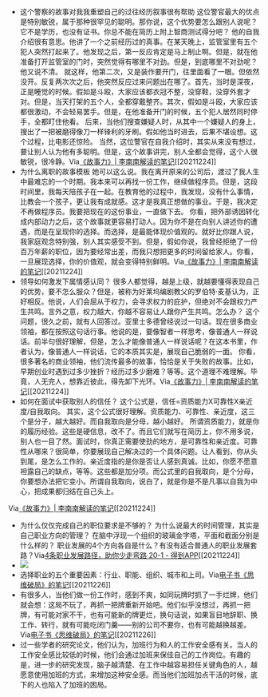 - 这个警察的故事对我我重塑自己的过往经历叙事很有帮助
这位警官最大的优点是特别敏锐，属于那种很罕见的聪明。那你说，这个优势要怎么跟别人说呢？它不是学历，也没有证书。你总不能在简历上附上智商测试得分吧？
他的自我介绍很有意思。他讲了一个之前经历过的真事。在某天晚上，监管室里有五个犯人突然打起来了。他发现之后，第一反应肯定是马上制止啊。但是，就在他准备打开监管室的门时，突然觉得有哪里不对劲。但是，到底哪里不对劲呢？他又说不清。
就这样，他第二次，又是装作要开门，往里面看了一眼。但依然没开。反复两次次之后，他突然反应过来问题出在哪了。首先，当时是深夜，正是睡觉的时候。假如是斗殴，大家应该都衣冠不整，没穿鞋，没穿外套才对。但是，当天打架的五个人，全都穿戴整齐。其次，假如是斗殴，大家应该都很激动，不会轻易罢手。但是，在他准备开门的时候，五个犯人居然同时停手，全都盯住他看。
后来，当他们搜查嫌疑人时，从其中一个嫌疑人的身上，搜出了一把被磨得像刀一样锋利的牙刷。假如他当时进去，后果不堪设想。这个过程，比电影还惊险。
当然，这位警官在自我介绍时，其实从来没有想过，要让别人认为他有多聪明。但是，这个故事讲完，别人全都会觉得，这个人很敏锐，很冷静。Via[《故事力》| 李南南解读的笔记](https://app.yinxiang.com/shard/s63/nl/13797828/21ff3825-4aff-4176-93c8-6de0c163ce70/)[[20211224]] 
- 为什么离职的故事模板
她可以这么说。我在离开原来的公司后，渡过了我人生中最难忘的一个时期。我本来可以再找一份工作，继续做程序员。但是，这段时间里，我每天陪孩子在一起。在教育他的过程中，我发现，没有什么事情，比教会一个孩子，更让我有成就感。这才是我真正想做的事业。于是，我决定不再做程序员。我要把现在的这份事业，一直做下去。
你看，把外部诱因转化成内部动力之后，这个故事就更容易打动人。因为你不是在向别人讲述你的遭遇，而是在呈现你的选择。而选择，是最能体现价值观的。就好比你跟人说，我家庭观念特别强，别人其实感受不到。但是，假如你说，我曾经拒绝了一份百万年薪的职位，因为要经常出差，而我只想把更多的时间留给家人。你看，一旦展现选择，你的价值观，就会变得特别鲜明。Via[《故事力》| 李南南解读的笔记](https://app.yinxiang.com/shard/s63/nl/13797828/21ff3825-4aff-4176-93c8-6de0c163ce70/)[[20211224]] 
- 领导如何激发下属情感认同？
很多人都觉得，越是上级，就越要懂得表现自己的优势，要不怎么服众？但是，被称为好莱坞编剧教父的罗伯特·麦基认为，正好相反。他说，人们会屈从于权力，会寻求权力的庇护，但绝对不会跟权力产生共鸣。言外之意，权力越大，你越不容易让人跟你产生共鸣。怎么办？
这个问题，很久之前，就有人回答过。亚里士多德曾经说过一句话。现在很多商业领袖，都在按照这句话行事。他说的是，要像智者一样思考，像普通人一样说话。前半句很好理解，但是，怎么才能像普通人一样说话呢？在这本书里，作者认为，像普通人一样说话，它的本质其实是，展现自己脆弱的一面。
你看，很多著名的商业领袖，他们流传最多的故事，恰恰是关于失败的故事。比如，早期创业时遇到过多少挫折？经历过多少磨难？等等。这个道理不难理解。毕竟，人无完人，想靠近彼此，得先卸下光环。Via[《故事力》| 李南南解读的笔记](https://app.yinxiang.com/shard/s63/nl/13797828/21ff3825-4aff-4176-93c8-6de0c163ce70/)[[20211224]] 
- 如何在面试中获取别人的信任？
这个公式是，信任=资质能力X可靠性X亲近度/自我取向。
其实，这个公式很好理解。资质能力、可靠性、亲近度，这三个是分子，越大越好。而自我取向是分母，越小越好。
所谓资质能力，就是你的履历经验。这些是硬信息，改不了。而且它们就写在简历上，你不用多说，别人也一目了然。面试时，你真正需要使劲的地方，是可靠性和亲近度。可靠性从哪来？很简单，你要展现自己解决过的一个具体问题。让人看到，你从头到尾，是怎么工作的。亲近度指的是你是否让人感到真诚。比如，你愿不愿意袒露自己的缺点，等等。这些都是加分项。而公式里的自我取向，是个分母，你要想办法把它变小。所谓自我取向，说白了，就是你是不是凡事以自我为中心，把成果都归结在自己头上。
            
 
Via[《故事力》| 李南南解读的笔记](https://app.yinxiang.com/shard/s63/nl/13797828/21ff3825-4aff-4176-93c8-6de0c163ce70/)[[20211224]] 
- 为什么仅仅完成自己的职位要求是不够的？
为什么说最大的时间管理，其实是自己职业方向的管理？ 
在脑中浮现一个组织的玻璃金字塔，平面和截面分别是什么样的？ 
职业发展的4个方向各自是什么？有没有适合普通人的职业发展套路？Via[4条职业发展路径，助你少走弯路 20-1 - 得到APP](https://app.yinxiang.com/shard/s63/nl/13797828/e5cf342b-c389-4a29-96c3-6f57ececa5f2/)[[20211224]] 
- ![](https://firebasestorage.googleapis.com/v0/b/firescript-577a2.appspot.com/o/imgs%2Fapp%2Fxinyiheng%2FW5zBMtsXL5.png?alt=media&token=9c51c697-6572-4a52-b263-c296dcf73236)
- 选择职业的五个重要因素：行业、职能、组织、城市和上司。Via[电子书《思维破局》的笔记](https://app.yinxiang.com/shard/s63/nl/13797828/ecc7de9d-2065-4c78-9be3-2965feb20f7e/)[[20211226]] 
- 有很多人，当他们做一份工作时，感到不爽，如同玩牌时抓了一手烂牌，他们就会想：这局不玩了，再抓一把牌重新开始吧。他们似乎没想过，再抓一把牌，有可能对家不干，也有可能新的牌更烂，换句话说，如果盲目地辞职、换工作、转行，就有可能吃闭门羹——别的公司不要你，也有可能越换越差。
Via[电子书《思维破局》的笔记](https://app.yinxiang.com/shard/s63/nl/13797828/ecc7de9d-2065-4c78-9be3-2965feb20f7e/)[[20211226]] 
- 过一些学者的研究论文，他们认为，加班行为和人的工作安全感有关。当人的工作安全感比较低的时候，他们会通过加班来保佳自己的工作岗位。有趣的是，进一步的研究发现，脑子越清楚、在工作中越容易担任关键角色的人，越愿意使用加班的方式，来增加这种安全感。而当他们加班加点干活的时候，底下的人也陷入了加班的困局。
